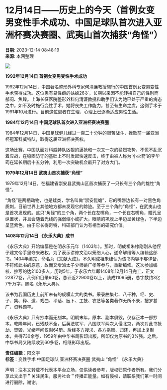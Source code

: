 # 12月14日——历史上的今天（首例女变男变性手术成功、中国足球队首次进入亚洲杯赛决赛圈、武夷山首次捕获“角怪”）

**日期**: 2023-12-14 08:48:19  
**来源**: 本网整理    

![](/UploadFiles//Test/2023-12/638381402603554693.jpg)

**1992年12月14日 首例女变男变性手术成功**

1992年12月14日，中国著名整形外科专家何清濂教授施行的中国首例女变男变性手术获得成功。这位患有易性癖的姑娘26岁，长期以来因不能转换自己的性别而郁闷、焦躁。上海长征医院整形外科何清濂教授和助手们认为她已处于严重的病态之中，如不及时施行变性手术，她将丧失工作能力，甚至有生命之虞。这例手术于1991年10月进行。目前这位患者在生理、心理上已逐渐适应男性生活。

**1984年12月14日 中国足球队首次进入亚洲杯赛决赛圈**

1984年12月14日，中国足球健儿经过一百二十分钟的艰苦战斗，挫败前一届亚洲杯冠军科威特队，取得这届亚洲杯决赛权。

这场比赛，中国队面对科威特队凶狠的逼抢和一次又一次的猛烈攻势，不慌不乱沉着应战，在稳固防守的基础上不时发起快速反击，终于由被人称为‘小火箭’的李华筠在延长期后十五分钟，利用一次突破机会敲开了对方大门。

**1979年12月14日 武夷山首次捕获“角怪”**

1979年12月14日，在福建省崇安县武夷山区首次捕获了一只长有三个角的雄性“角怪”。

“角怪”是两栖动物，也是蛙类，学名叫做“崇安髭蟾”，它的嘴唇边长有一对黑色角质刺，目前世界上其他地方都未发现它的踪迹。至于三个角的“角怪”，在武夷山也是首次发现的。这只“角怪”的三个角，两个长在左嘴角，一个长在右嘴角，瞳孔呈纵置状，并且会随着光线的强弱缩小或扩大，眼睛的巩膜上半边呈黄绿色，下半边呈蓝紫色。由于它长得奇特，科研部门认为有相当的研究价值。

**1408年12月14日 《永乐大典》成书**

《永乐大典》开始编纂是在明永乐元年（1403年）。那时，明成祖朱棣刚刚从他侄子建文帝手里夺来政权，为了表示讲修文治以笼络人心，遂命解缙等人编辑这部书。1404年编完，命名为《文献大成》。不久明成祖朱棣认为该书内容不够详备，不符修此书的原意，故而又增派太子少师姚广孝等参与，重新编修。这次参加编校、抄写的达2100多人，历时5年，于永乐六年即1408年12月14日完工，正文22877卷，凡例和目录60卷，总计近22900卷以上，装成11095册，总字数约3亿7千万字，赐名《永乐大典》。

该书为我国历史上前所未有的规模宏大的类书。采录曲集七、八千种，经、史、子、集、释、道、戏曲、平话、医卜、工技、农艺等各类著作无所不录，搜罗甚广，资料颇丰。

《永乐大典》只有抄本而无刻本。明朝末年，原本、副本俱毁，仅存正本一部抄本。乾隆年间，已残缺不全，后英法联军、八国联军两次入侵北京，两次对此书抢劫、焚毁，光绪年间仅剩64册。后经多方搜求、各方捐赠、归还，再加上复制本，共得730余卷，1959年由中华书局影印出版，所印仅为原书的3%强。之后，中华书局又陆续收到60多卷，相继影印出版。

**责任编辑**：阳文宇  
**标签**：变性手术 中国足球队 亚洲杯赛决赛圈 武夷山 “角怪” 《永乐大典》

声明：注本文转载不代表本平台立场，仅供读者参考，版权归原作者所有。我们分享此文出于＂关注民生，服务社会＂传播正能量。如有侵权，请联系我们第一时间进行删除，谢谢。